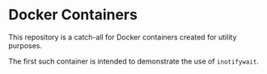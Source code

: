 # Docker Containers

This repository is a catch-all for Docker containers created for utility purposes.

The first such container is intended to demonstrate the use of `inotifywait`.
